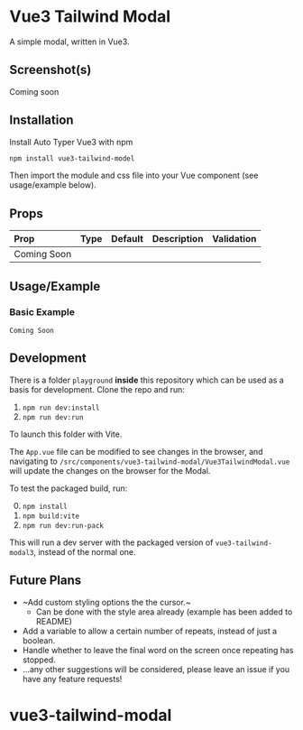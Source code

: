 # Vue3 Tailwind Modal

A simple modal, written in Vue3.

<p align="center">
  <!-- <img src="https://img.shields.io/npm/v/vue3-tailwind-modal3" /> -->
  <!-- <img src="https://img.shields.io/npm/dt/vue3-tailwind-modal3" /> -->
</p>

## Screenshot(s)
<!-- ![Screen Recording 2022-08-28 at 10 40 25](https://user-images.githubusercontent.com/64075030/187067804-a4d0a055-58a9-4d71-b0bd-d100591ba83a.gif) -->
Coming soon

## Installation

Install Auto Typer Vue3 with npm

```bash
npm install vue3-tailwind-model
```

Then import the module and css file into your Vue component (see usage/example below).

## Props

| Prop        | Type | Default | Description | Validation |
| :---------- | :--- | :------ | :---------- | :--------- |
| Coming Soon |
## Usage/Example

### Basic Example

```vue
Coming Soon
```

## Development

There is a folder `playground` **inside** this repository which can be used as a basis for development. Clone the repo and run:

1. `npm run dev:install`
2. `npm run dev:run`

To launch this folder with Vite.

The `App.vue` file can be modified to see changes in the browser, and navigating to `/src/components/vue3-tailwind-modal/Vue3TailwindModal.vue` will update the changes on the browser for the Modal.

To test the packaged build, run:

0. `npm install`
1. `npm build:vite`
2. `npm run dev:run-pack`

This will run a dev server with the packaged version of `vue3-tailwind-modal3`, instead of the normal one.

## Future Plans

- ~Add custom styling options the the cursor.~
    - Can be done with the style area already (example has been added to README)
- Add a variable to allow a certain number of repeats, instead of just a boolean.
- Handle whether to leave the final word on the screen once repeating has stopped.
- ...any other suggestions will be considered, please leave an issue if you have any feature requests!
# vue3-tailwind-modal
